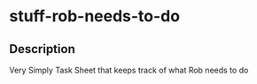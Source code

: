 # stuff-rob-needs-to-do

## Description

Very Simply Task Sheet that keeps track of what Rob needs to do